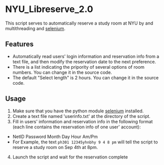 # NYU_Libreserve_2.0
This script serves to automatically reserve a study room at NYU by and multithreading and [selenium](http://selenium.googlecode.com/git/docs/api/py/index.html#installing).

## Features
* Automatically read users' login information and reservation info from a text file, and then modify the reservation date to the next preference.
* There is a list indicating the pripority of several options of room numbers. You can change it in the source code.
* The default "Select length" is 2 hours. You can change it in the source code.

## Usage
1. Make sure that you have the python module [selenium](http://selenium.googlecode.com/git/docs/api/py/index.html#installing) installed.
2. Create a text file named 'userinfo.txt' at the directory of the script.
3. Fill in users' information and reservation info in the following format (each line contains the reservation info of one user' account):
  * NetID Password Month Day Hour Am/Pm
  * For Example, the text `ph301 12345yhnbhy 9 4 8 pm` will tell the script to reserve a study room on Sep 4th at 8pm.
4. Launch the script and wait for the reservation complete 


